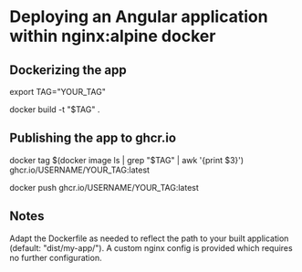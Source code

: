 # Deploying an Angular application within nginx:alpine docker

## Dockerizing the app
export TAG="YOUR_TAG"

docker build -t "$TAG" .

## Publishing the app to ghcr.io
docker tag $(docker image ls | grep "$TAG" | awk '{print $3}') ghcr.io/USERNAME/YOUR_TAG:latest

docker push ghcr.io/USERNAME/YOUR_TAG:latest

## Notes
Adapt the Dockerfile as needed to reflect the path to your built application (default: "dist/my-app/").
A custom nginx config is provided which requires no further configuration.
